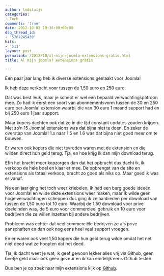 ```yaml
---
author: tvdsluijs
categories:
- Tech
comments: 'true'
date: 2012-10-02 19:36:00+00:00
dsq_thread_id:
- '5704245430'
hits:
- '511'
layout: post
permalink: /2012/10/al-mijn-joomla-extensions-gratis.html
title: Al mijn joomla! extensions gratis

---
```

Een paar jaar lang heb ik diverse extensions gemaakt voor Joomla!

Ik heb deze verkocht voor tussen de 1,50 euro en 250 euro.

Dat was best leuk, maar je schept er wel een bepaald verwachtingspatroon mee. Zo had ik eerst een soort van abonnementsvorm tussen de 30 en 250 euro per Joomla! extension waarbij die van 30 euro 1 maand support had en bij 250 euro 1 jaar support.

Maar kopers dachten ook dat ze in die tijd constant updates zouden krijgen. Met zo&#8217;n 15 Joomla! extensions was dat bijna niet te doen. En zeker de overstap van Joomla! 1.x naar 1.5 en 1.6 was dat bijna niet goed meer om te bouwen.

Er waren ook kopers die niet tevreden waren met de extension en die wilden direct hun geld terug. Tja, en hoe krijg ik dan mijn download terug.

Efin het bracht meer kopzorgen dan dat het opbracht dus dacht ik, ik verkoop de hele boel en klaar er mee. De opbrengst van de site en extensions als totaal verkoop, bracht zo goed als niks op. Maar goed ik was er vanaf.

Na een jaar ging het toch weer kriebelen. Ik had een berg goede ideeën voor Joomla! en wilde deze extensions weer maken, maar ik wilde geen hoge verwachtingen scheppen dus ging ik ze aanbieden per download van tussen de 1,50 euro tot 10 euro. Waarbij de 1,50 download voor prive doeleinden was, de 5 euro voor commercieel gebruik en 10 euro voor bedrijven die ze willen inzetten bij andere bedrijven.

Probleem was echter dat veel commerciële bedrijven ze als prive aanschaften en dan ook nog eens heel veel support vroegen.

En er waren ook veel 1,50 kopers die hun geld terug wilde omdat het net niet deed wat ze hoopten dat het deed.

Tja, ik dacht weet je wat, ik geef gewoon lekker alles vrij via Github, geen beetje geld maar ook geen gezeur en ik kan eindelijk eens Github testen.

Dus ben je op zoek naar mijn extensions kijk op <a href="https://github.com/tvdsluijs" target="_blank">Github</a>.